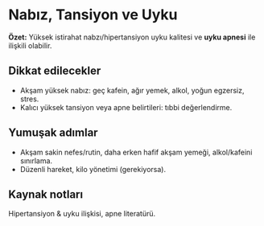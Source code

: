 # Nabız, Tansiyon ve Uyku
**Özet:** Yüksek istirahat nabzı/hipertansiyon uyku kalitesi ve **uyku apnesi** ile ilişkili olabilir.

## Dikkat edilecekler
- Akşam yüksek nabız: geç kafein, ağır yemek, alkol, yoğun egzersiz, stres.
- Kalıcı yüksek tansiyon veya apne belirtileri: tıbbi değerlendirme.

## Yumuşak adımlar
- Akşam sakin nefes/rutin, daha erken hafif akşam yemeği, alkol/kafeini sınırlama.
- Düzenli hareket, kilo yönetimi (gerekiyorsa).

## Kaynak notları
Hipertansiyon & uyku ilişkisi, apne literatürü.
